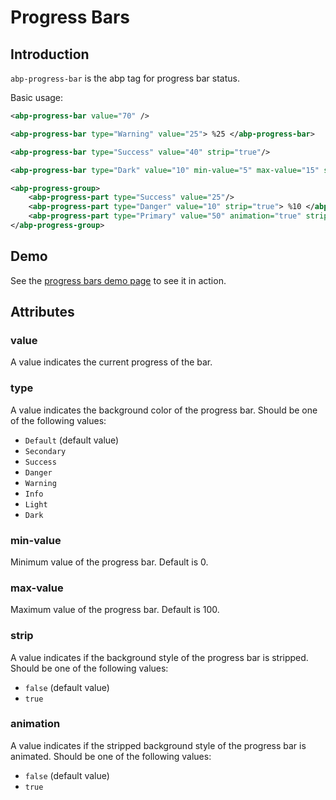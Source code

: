 # Progress Bars

## Introduction

`abp-progress-bar` is the abp tag for progress bar status.

Basic usage:

````xml
<abp-progress-bar value="70" />

<abp-progress-bar type="Warning" value="25"> %25 </abp-progress-bar>

<abp-progress-bar type="Success" value="40" strip="true"/>

<abp-progress-bar type="Dark" value="10" min-value="5" max-value="15" strip="true"> %50 </abp-progress-bar>

<abp-progress-group>
    <abp-progress-part type="Success" value="25"/>
    <abp-progress-part type="Danger" value="10" strip="true"> %10 </abp-progress-part>
    <abp-progress-part type="Primary" value="50" animation="true" strip="true" />
</abp-progress-group>
````



## Demo

See the [progress bars demo page](https://bootstrap-taghelpers.abp.io/Components/Progress-Bars) to see it in action.

## Attributes

### value

A value indicates the current progress of the bar.

### type

A value indicates the background color of the progress bar. Should be one of the following values:

* `Default` (default value)
* `Secondary`
* `Success`
* `Danger`
* `Warning`
* `Info`
* `Light`
* `Dark`

### min-value

Minimum value of the progress bar. Default is 0.

### max-value

Maximum value of the progress bar. Default is 100.

### strip

A value indicates if the background style of the progress bar is stripped. Should be one of the following values:

* `false` (default value)
* `true`

### animation

A value indicates if the stripped background style of the progress bar is animated. Should be one of the following values:

* `false` (default value)
* `true`